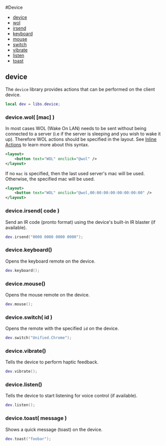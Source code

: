 
#Device
* [device](#device-1)
* [wol](#devicewol-mac-)
* [irsend](#deviceirsend-code-)
* [keyboard](#devicekeyboard-)
* [mouse](#devicemouse-)
* [switch](#deviceswitch-id-)
* [vibrate](#devicevibrate-)
* [listen](#devicelisten-)
* [toast](#devicetoast-message-)
	


## device
The ``device`` library provides actions that can be performed on the client device.

````lua
local dev = libs.device;
````



### device.wol( [mac] )
In most cases WOL (Wake On LAN) needs to be sent without being connected to a server (i.e if the server is sleeping and you wish to wake it up). Therefore WOL actions should be specified in the layout. See [Inline Actions](../concepts/layout.md) to learn more about this syntax.

````xml
<layout>
	<button text="WOL" onclick="@wol" />
</layout>
````

If no ``mac`` is specified, then the last used server's mac will be used. Otherwise, the specified mac will be used.

````xml
<layout>
	<button text="WOL" onclick="@wol,00:00:00:00:00:00:00:00" />
</layout>
````



### device.irsend( code )
Send an IR code (pronto format) using the device's built-in IR blaster (if available).

````lua
dev.irsend("0000 0000 0000 0000");
````



### device.keyboard()
Opens the keyboard remote on the device.

````lua
dev.keyboard();
````



### device.mouse()
Opens the mouse remote on the device.

````lua
dev.mouse();
````



### device.switch( id )
Opens the remote with the specified ``id`` on the device.

````lua
dev.switch("Unified.Chrome");
````



### device.vibrate()
Tells the device to perform haptic feedback.

````lua
dev.vibrate();
````



### device.listen()
Tells the device to start listening for voice control (if available).

````lua
dev.listen();
````



### device.toast( message )
Shows a quick message (toast) on the device.

````lua
dev.toast("foobar");
````


